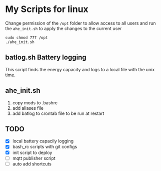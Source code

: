 # My Scripts for linux

Change permission of the `/opt` folder to allow access to all users
and run the `ahe_init.sh` to apply the changes to the current user

	sudo chmod 777 /opt
	./ahe_init.sh


## batlog.sh Battery logging 

This script finds the energy capacity and logs to a local file with the unix time. 

## ahe_init.sh

1. copy mods to .bashrc
2. add aliases file
3. add batlog to crontab file to be run at restart 

## TODO

- [x] local battery capacily logging
- [x] bash_rc scripts with git configs
- [x] init script to deploy 
- [ ] mqtt publisher script
- [ ] auto add shortcuts 
